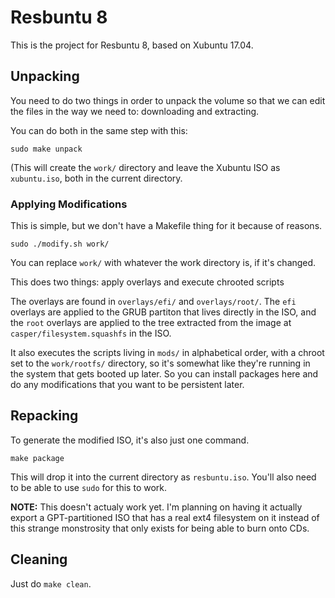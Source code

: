 # Resbuntu 8

This is the project for Resbuntu 8, based on Xubuntu 17.04.

## Unpacking

You need to do two things in order to unpack the volume so that we can edit the
files in the way we need to: downloading and extracting.

You can do both in the same step with this:

```
sudo make unpack
```

(This will create the `work/` directory and leave the Xubuntu ISO as
`xubuntu.iso`, both in the current directory.

### Applying Modifications

This is simple, but we don't have a Makefile thing for it because of reasons.

```
sudo ./modify.sh work/
```

You can replace `work/` with whatever the work directory is, if it's changed.

This does two things: apply overlays and execute chrooted scripts

The overlays are found in `overlays/efi/` and `overlays/root/`.  The `efi`
overlays are applied to the GRUB partiton that lives directly in the ISO, and
the `root` overlays are applied to the tree extracted from the image at
`casper/filesystem.squashfs` in the ISO.

It also executes the scripts living in `mods/` in alphabetical order, with a
chroot set to the `work/rootfs/` directory, so it's somewhat like they're
running in the system that gets booted up later.  So you can install packages
here and do any modifications that you want to be persistent later.

## Repacking

To generate the modified ISO, it's also just one command.

```
make package
```

This will drop it into the current directory as `resbuntu.iso`.  You'll also
need to be able to use `sudo` for this to work.

**NOTE:** This doesn't actualy work yet.  I'm planning on having it actually
export a GPT-partitioned ISO that has a real ext4 filesystem on it instead of
this strange monstrosity that only exists for being able to burn onto CDs.

## Cleaning

Just do `make clean`.


